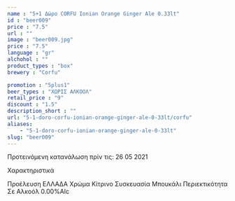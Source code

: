 ```yaml
---
name : "5+1 Δώρο CORFU Ionian Orange Ginger Ale 0.33lt"
id : "beer009"
price : "7.5"
url : ""
image : "beer009.jpg"
price : "7.5"
language : "gr"
alchohol : ""
product_types : "box"
brewery : "Corfu"

promotion : "5plus1"
beer_types : "ΧΩΡΙΣ ΑΛΚΟΟΛ"
retail_price : "9"
discount : "1.5"
description_short : ""
url: "5-1-doro-corfu-ionian-orange-ginger-ale-0-33lt/corfu"
aliases: 
    - "5-1-doro-corfu-ionian-orange-ginger-ale-0-33lt"
slug: "beer009"
---
```


Προτεινόμενη κατανάλωση πρίν τις: 26 05 2021

Χαρακτηριστικά

Προέλευση
ΕΛΛΑΔΑ
Χρώμα
Κίτρινο
Συσκευασία
Μπουκάλι
Περιεκτικότητα Σε Αλκοόλ
0.00%Alc